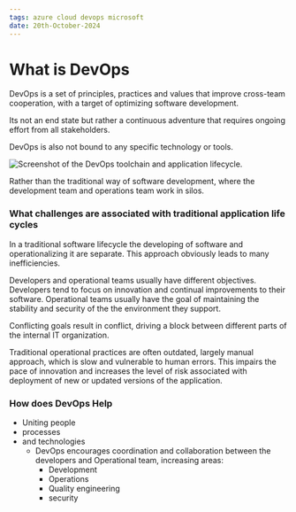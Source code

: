 ```yaml
---
tags: azure cloud devops microsoft
date: 20th-October-2024
---
```


# What is DevOps

DevOps is a set of principles, practices and values that improve cross-team cooperation, with a target of optimizing software development.

Its not an end state but rather a continuous adventure that requires ongoing effort from all stakeholders.

DevOps is also not bound to any specific technology or tools.

![Screenshot of the DevOps toolchain and application lifecycle.](https://learn.microsoft.com/en-us/training/wwl-azure/discover-devops/media/2-devops-toolchain.png)

Rather than the traditional way of software development, where the development team and operations team work in silos.

### What challenges are associated with traditional application life cycles

In a traditional software lifecycle the developing of software and operationalizing it are separate. This approach obviously leads to many inefficiencies.

Developers and operational teams usually have different objectives.  Developers tend to focus on innovation and continual improvements to their software.  Operational teams usually have the goal of maintaining the stability and security of the the environment they support.

Conflicting goals result in conflict, driving a block between different parts of the internal IT organization.

Traditional operational practices are often outdated, largely manual approach, which is slow and vulnerable to human errors.  This impairs the pace of innovation and increases the level of risk associated with deployment of new or updated versions of the application.

### How does DevOps Help

- Uniting people
- processes
- and technologies
	- DevOps encourages coordination and collaboration between the developers and Operational team, increasing areas:
		- Development
		- Operations
		- Quality engineering
		- security